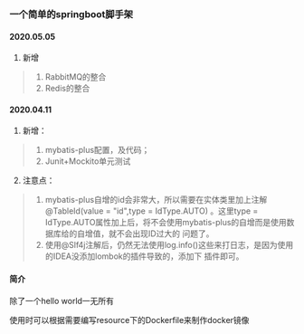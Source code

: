 ### 一个简单的springboot脚手架

#### 2020.05.05
1. 新增
>   1. RabbitMQ的整合
>   2. Redis的整合

#### 2020.04.11
1. 新增：
>   1. mybatis-plus配置，及代码；
>   2. Junit+Mockito单元测试
2. 注意点：
>   1. mybatis-plus自增的id会非常大，所以需要在实体类里加上注解 @TableId(value = "id",type = IdType.AUTO)
。这里type = IdType.AUTO属性加上后，将不会使用mybatis-plus的自增而是使用数据库给的自增值，就不会出现ID过大的
问题了。
>   2. 使用@Slf4j注解后，仍然无法使用log.info()这些来打日志，是因为使用的IDEA没添加lombok的插件导致的，添加下
插件即可。

#### 简介
除了一个hello world一无所有

使用时可以根据需要编写resource下的Dockerfile来制作docker镜像



